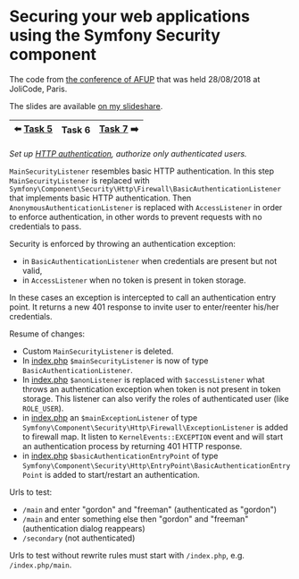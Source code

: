 # Securing your web applications using the Symfony Security component

The code from [the conference of AFUP](https://www.meetup.com/fr-FR/afup-paris-php/events/253944518/)
that was held 28/08/2018 at JoliCode, Paris.

The slides are available [on my slideshare](https://fr.slideshare.net/VladyslavRiabchenko/scurisation-de-vos-applications-web-laide-du-composant-security-de-symfony).

| :arrow_left: [Task 5] | Task 6 | [Task 7] :arrow_right: |
| --- | --- | --- |

*Set up [HTTP authentication], authorize only authenticated users.*

`MainSecurityListener` resembles basic HTTP authentication. 
In this step `MainSecurityListener` is replaced with `Symfony\Component\Security\Http\Firewall\BasicAuthenticationListener` that implements basic HTTP authentication.
Then `AnonymousAuthenticationListener` is replaced with `AccessListener` in order to enforce authentication,
in other words to prevent requests with no credentials to pass.

Security is enforced by throwing an authentication exception:

- in `BasicAuthenticationListener` when credentials are present but not valid,
- in `AccessListener` when no token is present in token storage.

In these cases an exception is intercepted to call an authentication entry point.
It returns a new 401 response to invite user to enter/reenter his/her credentials.

Resume of changes:

- Custom `MainSecurityListener` is deleted.
- In [index.php] `$mainSecurityListener` is now of type `BasicAuthenticationListener`.
- In [index.php] `$anonListener` is replaced with `$accessListener` what throws an authentication exception when token is not present in token storage. 
This listener can also verify the roles of authenticated user (like `ROLE_USER`).
- in [index.php] an `$mainExceptionListener` of type `Symfony\Component\Security\Http\Firewall\ExceptionListener`
is added to firewall map. It listen to `KernelEvents::EXCEPTION` event and will start an authentication process by returning 401 HTTP response.
- in [index.php] `$basicAuthenticationEntryPoint` of type `Symfony\Component\Security\Http\EntryPoint\BasicAuthenticationEntryPoint`
is added to start/restart an authentication. 

Urls to test:

* `/main` and enter "gordon" and "freeman" (authenticated as "gordon")
* `/main` and enter something else then "gordon" and "freeman" (authentication dialog reappears)
* `/secondary` (not authenticated)

Urls to test without rewrite rules must start with `/index.php`, e.g. `/index.php/main`.

[index.php]: public/index.php
[HTTP authentication]: https://en.wikipedia.org/wiki/Basic_access_authentication
[Task 5]: https://github.com/vria/symfony-security-component-use/tree/5-authentication-provider
[Task 7]: https://github.com/vria/symfony-security-component-use/tree/7-login-form
